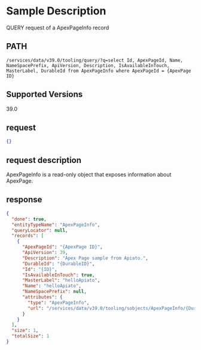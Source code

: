 # Sample Description
QUERY request of a ApexPageInfo record

## PATH
```
/services/data/v39.0/tooling/query/?q=select Id, ApexPageId, Name, NameSpacePrefix, ApiVersion, Description, IsAvailableInTouch, MasterLabel, DurableId from ApexPageInfo where ApexPageId = {ApexPage ID}
```
## Supported Versions
39.0

## request
```json
{}
```
## request description
ApexPageInfo is a read-only object that exposes information about ApexPage.

## response
```json
{
  "done": true,
  "entityTypeName": "ApexPageInfo",
  "queryLocator": null,
  "records": [
    {
      "ApexPageId": "{ApexPage ID}",
      "ApiVersion": 39,
      "Description": "Apex Page sample from Apiato.",
      "DurableId": "{DurableID}",
      "Id": "{ID}",
      "IsAvailableInTouch": true,
      "MasterLabel": "helloApiato",
      "Name": "helloApiato",
      "NameSpacePrefix": null,
      "attributes": {
        "type": "ApexPageInfo",
        "url": "/services/data/v39.0/tooling/sobjects/ApexPageInfo/{DurableID}"
      }
    }
  ],
  "size": 1,
  "totalSize": 1
}
```
